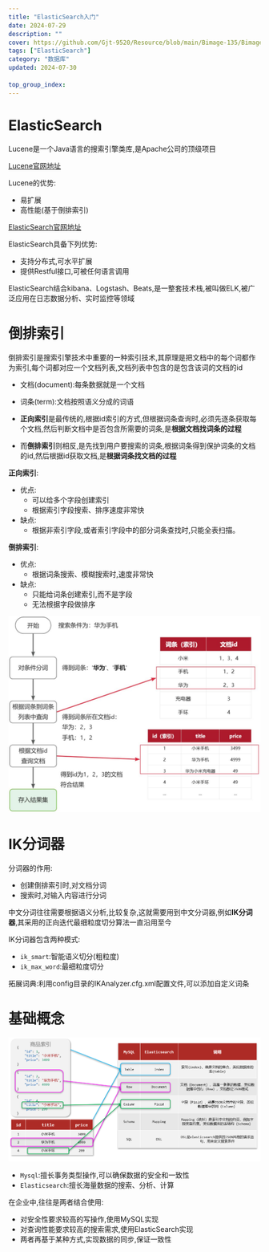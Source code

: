 ```yaml
---
title: "ElasticSearch入门"
date: 2024-07-29
description: ""
cover: https://github.com/Gjt-9520/Resource/blob/main/Bimage-135/Bimage87.jpg?raw=true
tags: ["ElasticSearch"]
category: "数据库"
updated: 2024-07-30
  
top_group_index: 
---
```


# ElasticSearch

Lucene是一个Java语言的搜索引擎类库,是Apache公司的顶级项目

[Lucene官网地址](https://lucene.apache.org/)

Lucene的优势:
- 易扩展
- 高性能(基于倒排索引)

[ElasticSearch官网地址](https://www.elastic.co/cn/)

ElasticSearch具备下列优势:
- 支持分布式,可水平扩展
- 提供Restful接口,可被任何语言调用

ElasticSearch结合kibana、Logstash、Beats,是一整套技术栈,被叫做ELK,被广泛应用在日志数据分析、实时监控等领域

# 倒排索引

倒排索引是搜索引擎技术中重要的一种索引技术,其原理是把文档中的每个词都作为索引,每个词都对应一个文档列表,文档列表中包含的是包含该词的文档的id

- 文档(document):每条数据就是一个文档
- 词条(term):文档按照语义分成的词语

- **正向索引**是最传统的,根据id索引的方式,但根据词条查询时,必须先逐条获取每个文档,然后判断文档中是否包含所需要的词条,是**根据文档找词条的过程**
-  而**倒排索引**则相反,是先找到用户要搜索的词条,根据词条得到保护词条的文档的id,然后根据id获取文档,是**根据词条找文档的过程**

**正向索引**:
- 优点:
  - 可以给多个字段创建索引
  - 根据索引字段搜索、排序速度非常快
- 缺点: 
  - 根据非索引字段,或者索引字段中的部分词条查找时,只能全表扫描。

**倒排索引**:
- 优点: 
  - 根据词条搜索、模糊搜索时,速度非常快
- 缺点: 
  - 只能给词条创建索引,而不是字段
  - 无法根据字段做排序

![倒排索引](../images/倒排索引.png)

# IK分词器

分词器的作用:
- 创建倒排索引时,对文档分词
- 搜索时,对输入内容进行分词

中文分词往往需要根据语义分析,比较复杂,这就需要用到中文分词器,例如**IK分词器**,其采用的正向迭代最细粒度切分算法一直沿用至今

IK分词器包含两种模式:
-  `ik_smart`:智能语义切分(粗粒度) 
-  `ik_max_word`:最细粒度切分 

拓展词典:利用config目录的IKAnalyzer.cfg.xml配置文件,可以添加自定义词条

# 基础概念

![基础概念](../images/ElasticSearch基础概念.png)

- `Mysql`:擅长事务类型操作,可以确保数据的安全和一致性 
- `Elasticsearch`:擅长海量数据的搜索、分析、计算

在企业中,往往是两者结合使用:
- 对安全性要求较高的写操作,使用MySQL实现
- 对查询性能要求较高的搜索需求,使用ElasticSearch实现
- 两者再基于某种方式,实现数据的同步,保证一致性
